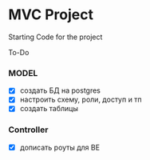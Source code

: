 # MVC Project

Starting Code for the project

To-Do
### MODEL
- [x] создать БД на postgres
- [x] настроить схему, роли, доступ и тп
- [x] создать таблицы
### Controller
- [x] дописать роуты для BE